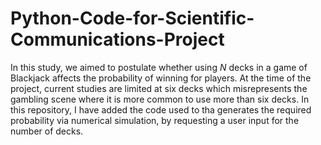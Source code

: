 # Python-Code-for-Scientific-Communications-Project

In this study, we aimed to postulate whether using $N$ decks in a game of Blackjack affects the probability of winning for players. At the time of the project, current studies are limited at six decks which misrepresents the gambling scene where it is more common to use more than six decks. In this repository, I have added the code used to tha generates the required probability via numerical simulation, by requesting a user input for the number of decks.
